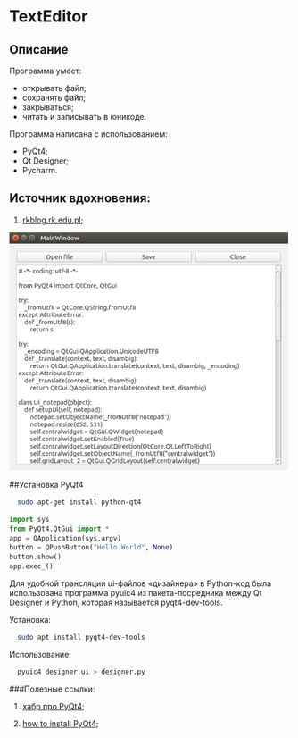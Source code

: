 # TextEditor

## Описание

Программа умеет:

  * открывать файл;
  * сохранять файл;
  * закрываться;
  * читать и записывать в юникоде.
  
Программа написана с использованием:

  * PyQt4;
  * Qt Designer;
  * Pycharm.

## Источник вдохновения:

1) [rkblog.rk.edu.pl][id];

[id]:http://www.rkblog.rk.edu.pl/w/p/simple-text-editor-pyqt4/


<img src="https://github.com/Muhammadsafarali/TextEditor/blob/master/TextEditor.png" width="500">


##Установка PyQt4

```bash
  sudo apt-get install python-qt4
```

```python
import sys
from PyQt4.QtGui import *
app = QApplication(sys.argv)
button = QPushButton("Hello World", None)
button.show()
app.exec_()
```

Для удобной трансляции ui-файлов «дизайнера» в Python-код была использована программа pyuic4 из пакета-посредника между Qt Designer и Python, которая называется pyqt4-dev-tools.

Установка:

```bash
  sudo apt install pyqt4-dev-tools
```  
  
Использование:

```bash
  pyuic4 designer.ui > designer.py
```  
  
###Полезные ссылки:

1) [хабр про PyQt4][id1];

2) [how to install PyQt4][id2];




[id1]:https://habrahabr.ru/post/75226/
[id2]:http://www.saltycrane.com/blog/2008/01/how-to-install-pyqt4-on-ubuntu-linux/
